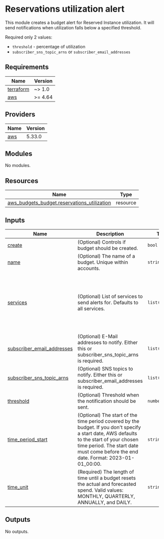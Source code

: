 # Reservations utilization alert

This module creates a budget alert for Reserved Instance utilization. It will send notifications when utilization falls below a specified threshold.

Required only 2 values:
- `threshold` - percentage of utilization
- `subscriber_sns_topic_arns` or `subscriber_email_addresses` 


<!-- BEGINNING OF PRE-COMMIT-TERRAFORM DOCS HOOK -->
## Requirements

| Name | Version |
|------|---------|
| <a name="requirement_terraform"></a> [terraform](#requirement\_terraform) | ~> 1.0 |
| <a name="requirement_aws"></a> [aws](#requirement\_aws) | >= 4.64 |

## Providers

| Name | Version |
|------|---------|
| <a name="provider_aws"></a> [aws](#provider\_aws) | 5.33.0 |

## Modules

No modules.

## Resources

| Name | Type |
|------|------|
| [aws_budgets_budget.reservations_utilization](https://registry.terraform.io/providers/hashicorp/aws/latest/docs/resources/budgets_budget) | resource |

## Inputs

| Name | Description | Type | Default | Required |
|------|-------------|------|---------|:--------:|
| <a name="input_create"></a> [create](#input\_create) | (Optional) Controls if budget should be created. | `bool` | `true` | no |
| <a name="input_name"></a> [name](#input\_name) | (Optional) The name of a budget. Unique within accounts. | `string` | `"ri-utilization-budget-alerts"` | no |
| <a name="input_services"></a> [services](#input\_services) | (Optional) List of services to send alerts for. Defaults to all services. | `list(string)` | <pre>[<br>  "Amazon Elasticsearch Service",<br>  "Amazon Relational Database Service",<br>  "Amazon Redshift",<br>  "Amazon Elastic Compute Cloud - Compute",<br>  "Amazon ElastiCache",<br>  "Amazon OpenSearch Service"<br>]</pre> | no |
| <a name="input_subscriber_email_addresses"></a> [subscriber\_email\_addresses](#input\_subscriber\_email\_addresses) | (Optional) E-Mail addresses to notify. Either this or subscriber\_sns\_topic\_arns is required. | `list(string)` | `[]` | no |
| <a name="input_subscriber_sns_topic_arns"></a> [subscriber\_sns\_topic\_arns](#input\_subscriber\_sns\_topic\_arns) | (Optional) SNS topics to notify. Either this or subscriber\_email\_addresses is required. | `list(string)` | `[]` | no |
| <a name="input_threshold"></a> [threshold](#input\_threshold) | (Optional) Threshold when the notification should be sent. | `number` | `90` | no |
| <a name="input_time_period_start"></a> [time\_period\_start](#input\_time\_period\_start) | (Optional) The start of the time period covered by the budget. If you don't specify a start date, AWS defaults to the start of your chosen time period. The start date must come before the end date. Format: 2023-01-01\_00:00. | `string` | `"2023-01-01_00:00"` | no |
| <a name="input_time_unit"></a> [time\_unit](#input\_time\_unit) | (Required) The length of time until a budget resets the actual and forecasted spend. Valid values: MONTHLY, QUARTERLY, ANNUALLY, and DAILY. | `string` | `"MONTHLY"` | no |

## Outputs

No outputs.
<!-- END OF PRE-COMMIT-TERRAFORM DOCS HOOK -->